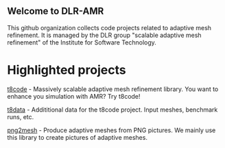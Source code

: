 ## Welcome to DLR-AMR

This github organization collects code projects related to adaptive mesh refinement.
It is managed by the DLR group "scalable adaptive mesh refinement" of the Institute for Software Technology.

# Highlighted projects

[t8code](https://github.com/DLR-AMR/t8code) - Massively scalable adaptive mesh refinement library. You want to enhance you simulation with AMR? Try t8code!

[t8data](https://github.com/DLR-AMR/t8code) - Addititional data for the t8code project. Input meshes, benchmark runs, etc.

[png2mesh](https://github.com/DLR-AMR/png2mesh) - Produce adaptive meshes from PNG pictures. We mainly use this library to create pictures of adaptive meshes.

<!--

**Here are some ideas to get you started:**

🙋‍♀️ A short introduction - what is your organization all about?
🌈 Contribution guidelines - how can the community get involved?
👩‍💻 Useful resources - where can the community find your docs? Is there anything else the community should know?
🍿 Fun facts - what does your team eat for breakfast?
🧙 Remember, you can do mighty things with the power of [Markdown](https://docs.github.com/github/writing-on-github/getting-started-with-writing-and-formatting-on-github/basic-writing-and-formatting-syntax)
-->
